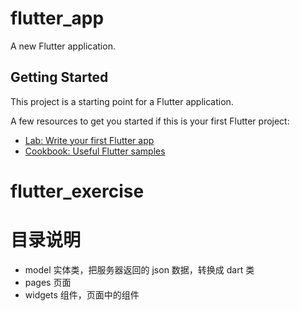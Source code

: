 # flutter_app

A new Flutter application.

## Getting Started

This project is a starting point for a Flutter application.

A few resources to get you started if this is your first Flutter project:

- [Lab: Write your first Flutter app](https://flutter.dev/docs/get-started/codelab)
- [Cookbook: Useful Flutter samples](https://flutter.dev/docs/cookbook)

# flutter_exercise

# 目录说明
- model  实体类，把服务器返回的 json 数据，转换成 dart 类
- pages 页面
- widgets 组件，页面中的组件
